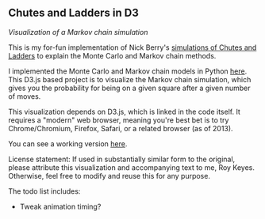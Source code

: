 ## Chutes and Ladders in D3

_Visualization of a Markov chain simulation_

This is my for-fun implementation of Nick Berry's [simulations of Chutes and Ladders](http://www.datagenetics.com/blog/november12011/index.html) to explain the Monte Carlo and Markov chain methods.

I implemented the Monte Carlo and Markov chain models in Python [here](https://github.com/roycoding/chutes-and-ladders). This D3.js based project is to visualize the Markov chain simulation, which gives you the probability for being on a given square after a given number of moves.

This visualization depends on D3.js, which is linked in the code itself. It requires a "modern" web browser, meaning you're best bet is to try Chrome/Chromium, Firefox, Safari, or a related browser (as of 2013).

You can see a working version [here](http://roycoding.github.io/chutes-ladders-d3/).

License statement: If used in substantially similar form to the original, please attribute this visualization and accompanying text to me, Roy Keyes. Otherwise, feel free to modify and reuse this for any purpose.

The todo list includes:
* Tweak animation timing?
